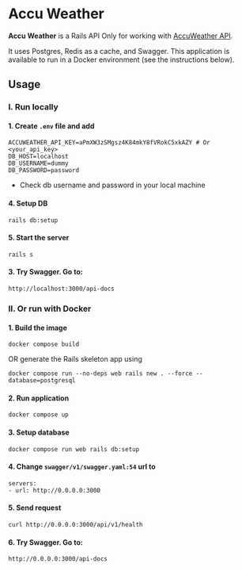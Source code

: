 # Accu Weather

**Accu Weather** is a Rails API Only for working with [AccuWeather API](https://developer.accuweather.com/).

It uses Postgres, Redis as a cache, and Swagger. This application is available to run in a Docker environment (see the instructions below).


## Usage

### I. Run locally

#### 1. Create `.env` file and add
```
ACCUWEATHER_API_KEY=aPmXW3zSMgsz4K84mkY8fVRokC5xkAZY # Or <your_api_key>
DB_HOST=localhost
DB_USERNAME=dummy
DB_PASSWORD=password
```
* Check db username and password in your local machine

#### 4. Setup DB
```
rails db:setup
```

#### 5. Start the server
```
rails s
```

#### 3. Try Swagger. Go to:
```
http://localhost:3000/api-docs
```

### II. Or run with Docker

#### 1. Build the image
```
docker compose build
```

OR generate the Rails skeleton app using
```
docker compose run --no-deps web rails new . --force --database=postgresql
```

#### 2. Run application
```
docker compose up
```

#### 3. Setup database
```
docker compose run web rails db:setup
```

#### 4. Change `swagger/v1/swagger.yaml:54` url to
```
servers:
- url: http://0.0.0.0:3000
```

#### 5. Send request
```
curl http://0.0.0.0:3000/api/v1/health
```
#### 6. Try Swagger. Go to:
```
http://0.0.0.0:3000/api-docs
```
